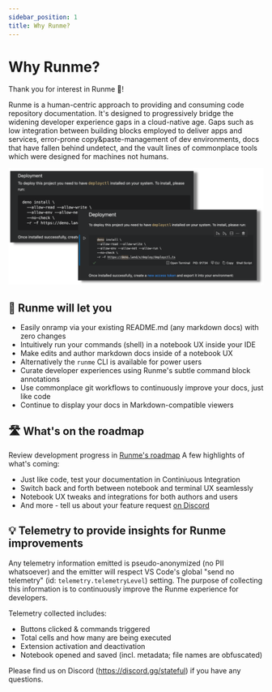 ```yaml
---
sidebar_position: 1
title: Why Runme?
---
```


# Why Runme?

Thank you for interest in Runme 💟!

Runme is a human-centric approach to providing and consuming code repository documentation. It's designed to progressively bridge the widening developer experience gaps in a cloud-native age. Gaps such as low integration between building blocks employed to deliver apps and services, error-prone copy&paste-management of dev environments, docs that have fallen behind undetect, and the vault lines of commonplace tools which were designed for machines not humans.

![Readme as Notebook and Markdown side-by-side](static/README_side_by_side.png)

## 🌈 Runme will let you

- Easily onramp via your existing README.md (any markdown docs) with zero changes
- Intuitively run your commands (shell) in a notebook UX inside your IDE
- Make edits and author markdown docs inside of a notebook UX
- Alternatively the `runme` CLI is available for power users
- Curate developer experiences using Runme's subtle command block annotations
- Use commonplace git workflows to continuously improve your docs, just like code
- Continue to display your docs in Markdown-compatible viewers

## 🛣 What's on the roadmap

Review development progress in [Runme's roadmap](https://github.com/stateful/runme/projects)
A few highlights of what's coming:

- Just like code, test your documentation in Continiuous Integration
- Switch back and forth between notebook and terminal UX seamlessly
- Notebook UX tweaks and integrations for both authors and users
- And more - tell us about your feature request [on Discord](https://discord.gg/stateful)

## 💡 Telemetry to provide insights for Runme improvements

Any telemetry information emitted is pseudo-anonymized (no PII whatsoever) and the emitter will respect VS Code's global "send no telemetry" (id: `telemetry.telemetryLevel`) setting. The purpose of collecting this information is to continuously improve the Runme experience for developers.

Telemetry collected includes:
* Buttons clicked & commands triggered
* Total cells and how many are being executed
* Extension activation and deactivation
* Notebook opened and saved (incl. metadata; file names are obfuscated)

Please find us on Discord (https://discord.gg/stateful) if you have any questions.
